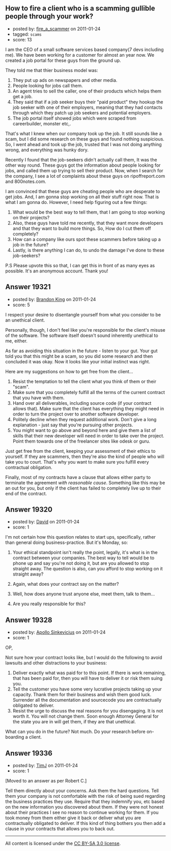 ## How to fire a client who is a scamming gullible people through your work?

- posted by: [fire_a_scammer](https://stackexchange.com/users/-1/6790-fire-a-scammer) on 2011-01-24
- tagged: `scams`
- score: 13

I am the CEO of a small software services based company(7 devs including me). We
have been working for a customer for almost an year now. We created a job
portal for these guys from the ground up.

They told me that thier business model was:

1. They put up ads on newspapers and other media.
2. People looking for jobs call them.
3. An agent tries to sell the caller, one of their products which helps them get a job.
4. They said that if a job seeker buys their "paid product" they hookup the job
   seeker with one of their employers, meaning that they had contacts through
   which they patch up job seekers and potential employers.
5. The job portal itself showed jobs which were scraped from careerbuilder,
   monster etc,.

That's what I knew when our company took up the job. It still sounds like a scam, but I did some 
research on these guys and found nothing suspicious. So, I went ahead and took
up the job, trusted that I was not doing anything wrong, and everything was hunky dory.

Recently I found that the job-seekers didn't actually call them, It was the
other way round. These guys got the information about people looking for jobs,
and called them up trying to sell their product. Now, when I search for the
company, I see a lot of complaints about these guys on ripoffreport.com and
800notes.com. 

I am convinced that these guys are cheating people who are
desperate to get jobs. And, I am gonna stop working on all their stuff right
now. That is what I am gonna do. However, I need help figuring out a few
things:

1. What would be the best way to tell them, that I am going to stop working on their projects?
2. Also, these guys have told me recently, that they want more developers and
   that they want to build more things. So, How do I cut them off completely?
3. How can a company like ours spot these scammers before taking up a job in the
   future?
4. Lastly, is there anything I can do, to undo the damage I've done to these
   job-seekers?

P.S Please upvote this so that, I can get this in front of as many eyes as
possible. It's an anonymous account.
Thank you!



## Answer 19321

- posted by: [Brandon King](https://stackexchange.com/users/-1/5722-brandon-king) on 2011-01-24
- score: 5

I respect your desire to disentangle yourself from what you consider to be an unethical client.  

Personally, though, I don't feel like you're responsible for the client's misuse of the software.  The software itself doesn't sound inherently unethical to me, either.  

As far as avoiding this situation in the future - listen to your gut.  Your gut told you that this might be a scam, so you did some research and then concluded it was okay.  Now it looks like your initial instinct was right.                   

Here are my suggestions on how to get free from the client...

 1. Resist the temptation to tell the client what you think of them or their "scam".
 2. Make sure that you completely fulfill all the terms of the current contract that you have with them.
 3. Hand over all deliverables, including source code (if your contract allows that).  Make sure that the client has everything they might need in order to turn the project over to another software developer.
 4. Politely decline when they request additional work.  Don't give a long explanation - just say that you're pursuing other projects.
 5. You might want to go above and beyond here and give them a list of skills that their new developer will need in order to take over the project.  Point them towards one of the freelancer sites like odesk or guru.  

Just get free from the client, keeping your assessment of their ethics to yourself.  If they are scammers, then they're also the kind of people who will take you to court.  That's why you want to make sure you fulfill every contractual obligation.

Finally, most of my contracts have a clause that allows either party to terminate the agreement *with reasonable cause*.  Something like this may be an out for you, but only if the client has failed to completely live up to their end of the contract.       

  
      
  
                    
             



## Answer 19320

- posted by: [David](https://stackexchange.com/users/-1/5460-david) on 2011-01-24
- score: 1

I'm not certain how this question relates to start ups, specifically, rather than general doing business-practice. But it's Monday, so:

1) Your ethical standpoint isn't really the point, legally, it's what is in the contract between your companies. The best way to tell would be to phone up and say you're not doing it, but are you allowed to stop straight away. The question is also, can you afford to stop working on it straight away?

2) Again, what does your contract say on the matter?

3) Well, how does anyone trust anyone else, meet them, talk to them...

4) Are you really responsible for this?


## Answer 19328

- posted by: [Apollo Sinkevicius](https://stackexchange.com/users/-1/2119-apollo-sinkevicius) on 2011-01-24
- score: 1

OP,

Not sure how your contract looks like, but I would do the following to avoid lawsuits and other distractions to your business:

1. Deliver exactly what was paid for to this point. If there is work remaining, that has been paid for, then you will have to deliver it or risk them suing you.
2. Tell the customer you have some very lucrative projects taking up your capacity. Thank them for their business and wish them good luck. Surrender all the documentation and sourcecode you are contractually obligated to deliver.
3. Resist the urge to discuss the real reasons for you disengaging. It is not worth it. You will not change them. Soon enough Attorney General for the state you are in will get them, if they are that unethical.

What can you do in the future? Not much. Do your research before on-boarding a client.


## Answer 19336

- posted by: [TimJ](https://stackexchange.com/users/-1/1172-timj) on 2011-01-24
- score: 1

[Moved to an answer as per Robert C.]

Tell them directly about your concerns. Ask them the hard questions. Tell them your company is not comfortable with the risk of being sued regarding the business practices they use. Require that they indemnify you, etc based on the new information you discovered about them. If they were not honest about their practices I see no reason to continue working for them. If you took money from them either give it back or deliver what you are contractually obligated to deliver. If this kind of thing bothers you then add a clause in your contracts that allows you to back out.



---

All content is licensed under the [CC BY-SA 3.0 license](https://creativecommons.org/licenses/by-sa/3.0/).
